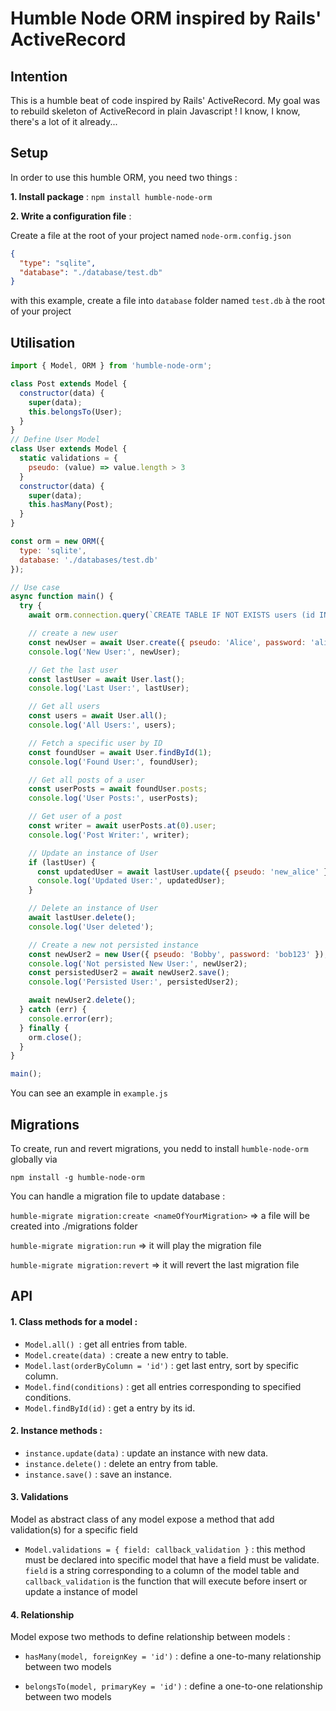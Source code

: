 # Humble Node ORM inspired by Rails' ActiveRecord

## Intention

This is a humble beat of code inspired by Rails' ActiveRecord. My goal was to rebuild skeleton of ActiveRecord in plain Javascript ! I know, I know, there's a lot of it already...

## Setup

In order to use this humble ORM, you need two things :

**1. Install package** : `npm install humble-node-orm`

**2. Write a configuration file** :

Create a file at the root of your project named `node-orm.config.json`

```json
{
  "type": "sqlite",
  "database": "./database/test.db"
}
```

with this example, create a file into `database` folder named `test.db` à the root of your project

## Utilisation

```javascript
import { Model, ORM } from 'humble-node-orm';

class Post extends Model {
  constructor(data) {
    super(data);
    this.belongsTo(User);
  }
}
// Define User Model
class User extends Model {
  static validations = {
    pseudo: (value) => value.length > 3
  }
  constructor(data) {
    super(data);
    this.hasMany(Post);
  }
}

const orm = new ORM({
  type: 'sqlite',
  database: './databases/test.db'
});

// Use case
async function main() {
  try {
    await orm.connection.query(`CREATE TABLE IF NOT EXISTS users (id INTEGER PRIMARY KEY, pseudo TEXT, password TEXT)`);

    // create a new user
    const newUser = await User.create({ pseudo: 'Alice', password: 'alice123' });
    console.log('New User:', newUser);

    // Get the last user
    const lastUser = await User.last();
    console.log('Last User:', lastUser);

    // Get all users
    const users = await User.all();
    console.log('All Users:', users);

    // Fetch a specific user by ID
    const foundUser = await User.findById(1);
    console.log('Found User:', foundUser);

    // Get all posts of a user
    const userPosts = await foundUser.posts;
    console.log('User Posts:', userPosts);

    // Get user of a post
    const writer = await userPosts.at(0).user;
    console.log('Post Writer:', writer);

    // Update an instance of User
    if (lastUser) {
      const updatedUser = await lastUser.update({ pseudo: 'new_alice' });
      console.log('Updated User:', updatedUser);
    }

    // Delete an instance of User
    await lastUser.delete();
    console.log('User deleted');

    // Create a new not persisted instance
    const newUser2 = new User({ pseudo: 'Bobby', password: 'bob123' });
    console.log('Not persisted New User:', newUser2);
    const persistedUser2 = await newUser2.save();
    console.log('Persisted User:', persistedUser2);

    await newUser2.delete();
  } catch (err) {
    console.error(err);
  } finally {
    orm.close();
  }
}

main();


```

You can see an example in `example.js`

## Migrations

To create, run and revert migrations, you nedd to install `humble-node-orm` globally via

`npm install -g humble-node-orm`

You can handle a migration file to update database :

`humble-migrate migration:create <nameOfYourMigration>` => a file will be created into ./migrations folder

`humble-migrate migration:run` => it will play the migration file

`humble-migrate migration:revert` => it will revert the last migration file

## API

#### 1. **Class methods for a model :**

* `Model.all() `: get all entries from table.
* `Model.create(data) `: create a new entry to table.
* `Model.last(orderByColumn = 'id')` : get last entry, sort by specific column.
* `Model.find(conditions)` : get all entries corresponding to specified conditions.
* `Model.findById(id)` : get a entry by its id.

#### 2. **Instance methods  :**

* `instance.update(data)` : update an instance with new data.
* `instance.delete()` : delete an entry from table.
* `instance.save()` : save an instance.

#### 3. Validations

Model as abstract class of any model expose a method that add validation(s) for a specific field

- `Model.validations = { field: callback_validation }` : this method must be declared into specific model that have a field must be validate. `field` is a string corresponding to a column of the model table and `callback_validation` is the function that will execute before insert or update a instance of model

#### 4. Relationship

Model expose two methods to define relationship between models :

- `hasMany(model, foreignKey = 'id')` : define a one-to-many relationship between two models

- `belongsTo(model, primaryKey = 'id')` : define a one-to-one relationship between two models